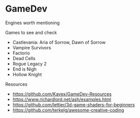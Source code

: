 # GameDev 

Engines worth mentioning

Games to see and check

- Castlevania: Aria of Sorrow, Dawn of Sorrow
- Vampire Survivors
- Factorio
- Dead Cells
- Rogue Legacy 2
- End is Nigh
- Hollow Knight

Resources

- https://github.com/Kavex/GameDev-Resources
- https://www.richardlord.net/ash/examples.html
- https://github.com/lettier/3d-game-shaders-for-beginners
- https://github.com/terkelg/awesome-creative-coding
